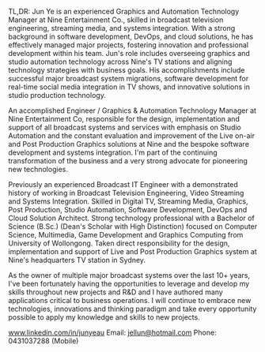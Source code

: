 TL,DR:
Jun Ye is an experienced Graphics and Automation Technology Manager at Nine Entertainment Co., skilled in broadcast television engineering, streaming media, and systems integration. With a strong background in software development, DevOps, and cloud solutions, he has effectively managed major projects, fostering innovation and professional development within his team. Jun's role includes overseeing graphics and studio automation technology across Nine's TV stations and aligning technology strategies with business goals. His accomplishments include successful major broadcast system migrations, software development for real-time social media integration in TV shows, and innovative solutions in studio production technology.

An accomplished Engineer / Graphics & Automation Technology Manager at Nine Entertainment Co, responsible for the design, implementation and support of all broadcast systems and services with emphasis on Studio Automation and the constant evaluation and improvement of the Live on-air and Post Production Graphics solutions at Nine and the bespoke software development and systems integration. I'm part of the continuing transformation of the business and a very strong advocate for pioneering new technologies.

Previously an experienced Broadcast IT Engineer with a demonstrated history of working in Broadcast Television Engineering, Video Streaming and Systems Integration. Skilled in Digital TV, Streaming Media, Graphics, Post Production, Studio Automation, Software Development, DevOps and Cloud Solution Architect. Strong technology professional with a Bachelor of Science (B.Sc.) (Dean's Scholar with High Distinction) focused on Computer Science, Multimedia, Game Development and Graphics Computing from University of Wollongong. Taken direct responsibility for the design, implementation and support of Live and Post Production Graphics system at Nine's headquarters TV station in Sydney.

As the owner of multiple major broadcast systems over the last 10+ years, I've been fortunately having the opportunities to leverage and develop my skills throughout new projects and R&D and I have authored many applications critical to business operations. I will continue to embrace new technologies, innovations and thinking paradigm and take every opportunity possible to apply my knowledge and skills to new projects.

www.linkedin.com/in/junyeau
Email: jellun@hotmail.com
Phone: 0431037288 (Mobile)

<!---
Jellun/Jellun is a ✨ special ✨ repository because its `README.md` (this file) appears on your GitHub profile.
You can click the Preview link to take a look at your changes.
--->
